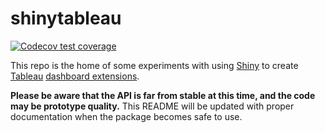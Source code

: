 # shinytableau

<!-- badges: start -->
[![Codecov test coverage](https://codecov.io/gh/rstudio/shinytableau/branch/master/graph/badge.svg)](https://codecov.io/gh/rstudio/shinytableau?branch=master)
<!-- badges: end -->

This repo is the home of some experiments with using [Shiny](https://shiny.rstudio.com/) to create [Tableau](https://www.tableau.com/) [dashboard extensions](https://help.tableau.com/current/pro/desktop/en-us/dashboard_extensions.htm).

**Please be aware that the API is far from stable at this time, and the code may be prototype quality.** This README will be updated with proper documentation when the package becomes safe to use.
